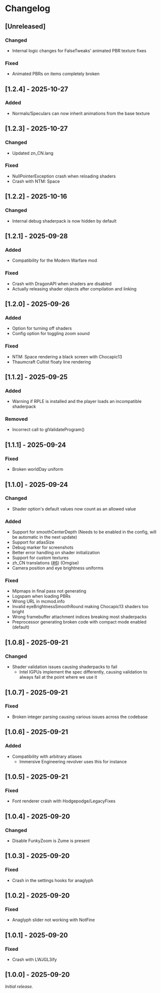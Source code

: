 # Changelog

## [Unreleased]

### Changed

- Internal logic changes for FalseTweaks' animated PBR texture fixes

### Fixed

- Animated PBRs on items completely broken

## [1.2.4] - 2025-10-27

### Added

- Normals/Speculars can now inherit animations from the base texture

## [1.2.3] - 2025-10-27

### Changed

- Updated zn_CN.lang

### Fixed

- NullPointerException crash when reloading shaders
- Crash with NTM: Space

## [1.2.2] - 2025-10-16

### Changed

- Internal debug shaderpack is now hidden by default

## [1.2.1] - 2025-09-28

### Added

- Compatibility for the Modern Warfare mod

### Fixed

- Crash with DragonAPI when shaders are disabled
- Actually releasing shader objects after compilation and linking

## [1.2.0] - 2025-09-26

### Added

- Option for turning off shaders
- Config option for toggling zoom sound

### Fixed

- NTM: Space rendering a black screen with Chocapic13
- Thaumcraft Cultist floaty line rendering

## [1.1.2] - 2025-09-25

### Added

- Warning if RPLE is installed and the player loads an incompatible shaderpack

### Removed

- Incorrect call to glValidateProgram()

## [1.1.1] - 2025-09-24

### Fixed

- Broken worldDay uniform

## [1.1.0] - 2025-09-24

### Changed

- Shader option's default values now count as an allowed value

### Added

- Support for smoothCenterDepth (Needs to be enabled in the config, will be automatic in the next update)
- Support for atlasSize
- Debug marker for screenshots
- Better error handling on shader initialization
- Support for custom textures
- zh_CN translations ([#6](https://github.com/vfx-dev/SwanSong/pull/6)) (Omgise)
- Camera position and eye brightness uniforms

### Fixed

- Mipmaps in final pass not generating
- Logspam when loading PBRs
- Wrong URL in mcmod.info
- Invalid eyeBrightnessSmoothRound making Chocapic13 shaders too bright
- Wrong framebuffer attachment indices breaking most shaderpacks
- Preprocessor generating broken code with compact mode enabled (default)

## [1.0.8] - 2025-09-21

### Changed

- Shader validation issues causing shaderpacks to fail
  - Intel IGPUs implement the spec differently, causing validation to always fail at the point where we use it

## [1.0.7] - 2025-09-21

### Fixed

- Broken integer parsing causing various issues across the codebase

## [1.0.6] - 2025-09-21

### Added

- Compatibility with arbitrary atlases
  - Immersive Engineering revolver uses this for instance

## [1.0.5] - 2025-09-21

### Fixed

- Font renderer crash with Hodgepodge/LegacyFixes

## [1.0.4] - 2025-09-20

### Changed

- Disable FunkyZoom is Zume is present

## [1.0.3] - 2025-09-20

### Fixed

- Crash in the settings hooks for anaglyph

## [1.0.2] - 2025-09-20

### Fixed

- Anaglyph slider not working with NotFine

## [1.0.1] - 2025-09-20

### Fixed

- Crash with LWJGL3ify

## [1.0.0] - 2025-09-20

_Initial release._